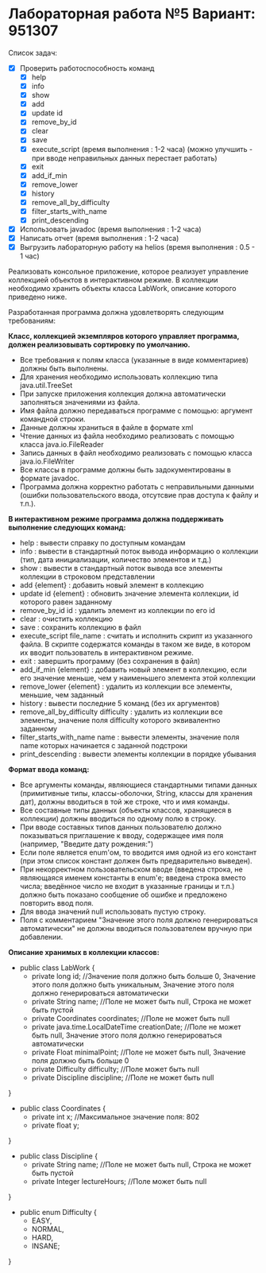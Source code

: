 # Лабораторная работа №5 Вариант: 951307 
Список задач:
- [X] Проверить работоспособность команд 
  - [X] help
  - [X] info
  - [X] show
  - [X] add
  - [X] update id
  - [X] remove_by_id
  - [X] clear
  - [X] save
  - [X] execute_script (время выполнения : 1-2 часа) (можно улучшить - при вводе неправильных данных перестает работать)
  - [X] exit
  - [X] add_if_min
  - [X] remove_lower
  - [X] history
  - [X] remove_all_by_difficulty
  - [X] filter_starts_with_name
  - [X] print_descending
- [X] Использовать javadoc (время выполнения : 1-2 часа)
- [X] Написать отчет (время выполнения : 1-2 часа)
- [X] Выгрузить лабораторную работу на helios (время выполнения : 0.5 - 1 час)

Реализовать консольное приложение, которое реализует управление коллекцией объектов в интерактивном режиме. В коллекции необходимо хранить объекты класса LabWork, описание которого приведено ниже.

Разработанная программа должна удовлетворять следующим требованиям:

**Класс, коллекцией экземпляров которого управляет программа, должен реализовывать сортировку по умолчанию.**
+ Все требования к полям класса (указанные в виде комментариев) должны быть выполнены.
+ Для хранения необходимо использовать коллекцию типа java.util.TreeSet
+ При запуске приложения коллекция должна автоматически заполняться значениями из файла.
+ Имя файла должно передаваться программе с помощью: аргумент командной строки.
+ Данные должны храниться в файле в формате xml
+ Чтение данных из файла необходимо реализовать с помощью класса java.io.FileReader
+ Запись данных в файл необходимо реализовать с помощью класса java.io.FileWriter
+ Все классы в программе должны быть задокументированы в формате javadoc.
+ Программа должна корректно работать с неправильными данными (ошибки пользовательского ввода, отсутсвие прав доступа к файлу и т.п.).

**В интерактивном режиме программа должна поддерживать выполнение следующих команд:**

+ help : вывести справку по доступным командам
+ info : вывести в стандартный поток вывода информацию о коллекции (тип, дата инициализации, количество элементов и т.д.)
+ show : вывести в стандартный поток вывода все элементы коллекции в строковом представлении
+ add {element} : добавить новый элемент в коллекцию
+ update id {element} : обновить значение элемента коллекции, id которого равен заданному
+ remove_by_id id : удалить элемент из коллекции по его id
+ clear : очистить коллекцию
+ save : сохранить коллекцию в файл
+ execute_script file_name : считать и исполнить скрипт из указанного файла. В скрипте содержатся команды в таком же виде, в котором их вводит пользователь в интерактивном режиме.
+ exit : завершить программу (без сохранения в файл)
+ add_if_min {element} : добавить новый элемент в коллекцию, если его значение меньше, чем у наименьшего элемента этой коллекции
+ remove_lower {element} : удалить из коллекции все элементы, меньшие, чем заданный
+ history : вывести последние 5 команд (без их аргументов)
+ remove_all_by_difficulty difficulty : удалить из коллекции все элементы, значение поля difficulty которого эквивалентно заданному
+ filter_starts_with_name name : вывести элементы, значение поля name которых начинается с заданной подстроки
+ print_descending : вывести элементы коллекции в порядке убывания

**Формат ввода команд:**

- Все аргументы команды, являющиеся стандартными типами данных (примитивные типы, классы-оболочки, String, классы для хранения дат), должны вводиться в той же строке, что и имя команды.
- Все составные типы данных (объекты классов, хранящиеся в коллекции) должны вводиться по одному полю в строку.
- При вводе составных типов данных пользователю должно показываться приглашение к вводу, содержащее имя поля (например, "Введите дату рождения:")
- Если поле является enum'ом, то вводится имя одной из его констант (при этом список констант должен быть предварительно выведен).
- При некорректном пользовательском вводе (введена строка, не являющаяся именем константы в enum'е; введена строка вместо числа; введённое число не входит в указанные границы и т.п.) должно быть показано сообщение об ошибке и предложено повторить ввод поля.
- Для ввода значений null использовать пустую строку.
- Поля с комментарием "Значение этого поля должно генерироваться автоматически" не должны вводиться пользователем вручную при добавлении.

**Описание хранимых в коллекции классов:**

- public class LabWork {
   - private long id; //Значение поля должно быть больше 0, Значение этого поля должно быть уникальным, Значение этого поля должно генерироваться автоматически
   - private String name; //Поле не может быть null, Строка не может быть пустой
   - private Coordinates coordinates; //Поле не может быть null
   - private java.time.LocalDateTime creationDate; //Поле не может быть null, Значение этого поля должно генерироваться автоматически
   - private Float minimalPoint; //Поле не может быть null, Значение поля должно быть больше 0
   - private Difficulty difficulty; //Поле может быть null
   - private Discipline discipline; //Поле не может быть null

}

- public class Coordinates {
   - private int x; //Максимальное значение поля: 802
   - private float y;

}

- public class Discipline {
   - private String name; //Поле не может быть null, Строка не может быть пустой
   - private Integer lectureHours; //Поле может быть null

}

- public enum Difficulty {
   - EASY,
   - NORMAL,
   - HARD,
   - INSANE;

}
